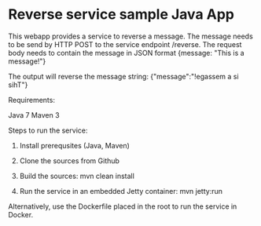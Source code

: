 # Reverse service sample Java App

This webapp provides a service to reverse a message. The message needs to be send by HTTP POST to the service endpoint /reverse. The request body needs to contain the message in JSON format
{message: "This is a message!"}

The output will reverse the message string:
{"message":"!egassem a si sihT"}

Requirements:

Java 7
Maven 3

Steps to run the service:

1. Install prerequsites (Java, Maven)

2. Clone the sources from Github

3. Build the sources: mvn clean install

4. Run the service in an embedded Jetty container: mvn jetty:run

Alternatively, use the Dockerfile placed in the root to run the service in Docker.
